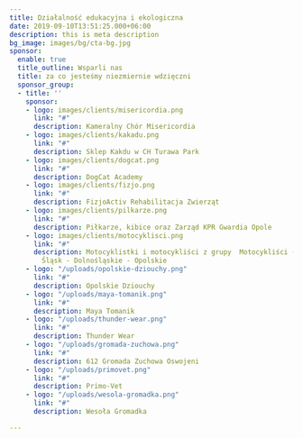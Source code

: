 ```yaml
---
title: Działalność edukacyjna i ekologiczna
date: 2019-09-10T13:51:25.000+06:00
description: this is meta description
bg_image: images/bg/cta-bg.jpg
sponsor:
  enable: true
  title_outline: Wsparli nas
  title: za co jesteśmy niezmiernie wdzięczni
  sponsor_group:
  - title: ''
    sponsor:
    - logo: images/clients/misericordia.png
      link: "#"
      description: Kameralny Chór Misericordia
    - logo: images/clients/kakadu.png
      link: "#"
      description: Sklep Kakdu w CH Turawa Park
    - logo: images/clients/dogcat.png
      link: "#"
      description: DogCat Academy
    - logo: images/clients/fizjo.png
      link: "#"
      description: FizjoActiv Rehabilitacja Zwierząt
    - logo: images/clients/pilkarze.png
      link: "#"
      description: Piłkarze, kibice oraz Zarząd KPR Gwardia Opole
    - logo: images/clients/motocyklisci.png
      link: "#"
      description: Motocyklistki i motocykliści z grupy  Motocykliści - Motocyklistki
        Śląsk - Dolnośląskie - Opolskie
    - logo: "/uploads/opolskie-dziouchy.png"
      link: "#"
      description: Opolskie Dziouchy
    - logo: "/uploads/maya-tomanik.png"
      link: "#"
      description: Maya Tomanik
    - logo: "/uploads/thunder-wear.png"
      link: "#"
      description: Thunder Wear
    - logo: "/uploads/gromada-zuchowa.png"
      link: "#"
      description: 612 Gromada Zuchowa Oswojeni
    - logo: "/uploads/primovet.png"
      link: "#"
      description: Primo-Vet
    - logo: "/uploads/wesola-gromadka.png"
      link: "#"
      description: Wesoła Gromadka

---
```

